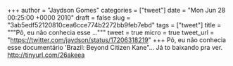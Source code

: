 
+++
author = "Jaydson Gomes"
categories = ["tweet"]
date = "Mon Jun 28 00:25:00 +0000 2010"
draft = false
slug = "3ab5edf52120810cea6cce774b2272bb9feb7ebd"
tags = ["tweet"]
title = """Pô, eu não conhecia esse ..."""
tweet = true
micro = true
tweet_url = "https://twitter.com/jaydson/status/17206318219"
+++
Pô, eu não conhecia esse documentário 'Brazil: Beyond Citizen Kane"... Já to baixando pra ver. http://tinyurl.com/26akeea
